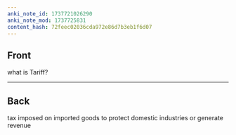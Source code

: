 ```yaml
---
anki_note_id: 1737721026290
anki_note_mod: 1737725831
content_hash: 72feec02036cda972e86d7b3eb1f6d07
---
```


## Front

what is Tariff?

<hr/>

## Back

tax imposed on imported goods to protect domestic industries or generate revenue